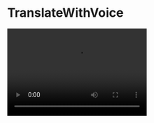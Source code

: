 # TranslateWithVoice
<video width="320" height="200" controls preload> 
    <source src="translate.gif"></source> 
    <source src="translate.webm"></source> 
</video>
